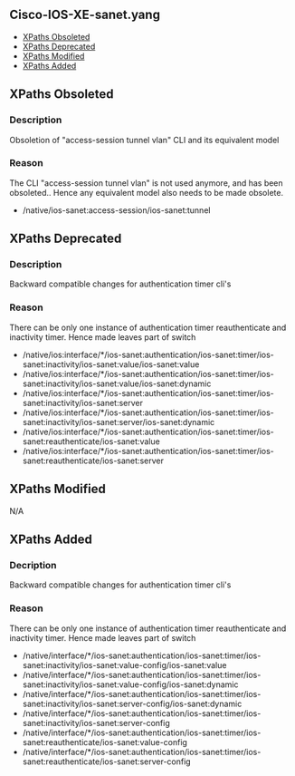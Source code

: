 ## Cisco-IOS-XE-sanet.yang

- [XPaths Obsoleted](#xpaths-obsoleted)
- [XPaths Deprecated](#xpaths-deprecated)
- [XPaths Modified](#xpaths-modified)
- [XPaths Added](#xpaths-added)

## XPaths Obsoleted

### Description
Obsoletion of "access-session tunnel vlan" CLI and its equivalent model

### Reason
The CLI "access-session tunnel vlan" is not used anymore, and has been obsoleted.. 
Hence any equivalent model also needs to be made obsolete.

- /native/ios-sanet:access-session/ios-sanet:tunnel

## XPaths Deprecated

### Description
Backward compatible changes for authentication timer cli's

### Reason
There can be only one instance of authentication timer reauthenticate and inactivity timer. Hence made leaves part of switch

- /native/ios:interface/\*/ios-sanet:authentication/ios-sanet:timer/ios-sanet:inactivity/ios-sanet:value/ios-sanet:value
- /native/ios:interface/\*/ios-sanet:authentication/ios-sanet:timer/ios-sanet:inactivity/ios-sanet:value/ios-sanet:dynamic
- /native/ios:interface/\*/ios-sanet:authentication/ios-sanet:timer/ios-sanet:inactivity/ios-sanet:server
- /native/ios:interface/\*/ios-sanet:authentication/ios-sanet:timer/ios-sanet:inactivity/ios-sanet:server/ios-sanet:dynamic
- /native/ios:interface/\*/ios-sanet:authentication/ios-sanet:timer/ios-sanet:reauthenticate/ios-sanet:value
- /native/ios:interface/\*/ios-sanet:authentication/ios-sanet:timer/ios-sanet:reauthenticate/ios-sanet:server

## XPaths Modified
N/A

## XPaths Added

### Decription
Backward compatible changes for authentication timer cli's

### Reason
There can be only one instance of authentication timer reauthenticate and inactivity timer. Hence made leaves part of switch

- /native/interface/\*/ios-sanet:authentication/ios-sanet:timer/ios-sanet:inactivity/ios-sanet:value-config/ios-sanet:value
- /native/interface/\*/ios-sanet:authentication/ios-sanet:timer/ios-sanet:inactivity/ios-sanet:value-config/ios-sanet:dynamic
- /native/interface/\*/ios-sanet:authentication/ios-sanet:timer/ios-sanet:inactivity/ios-sanet:server-config/ios-sanet:dynamic
- /native/interface/\*/ios-sanet:authentication/ios-sanet:timer/ios-sanet:inactivity/ios-sanet:server-config
- /native/interface/\*/ios-sanet:authentication/ios-sanet:timer/ios-sanet:reauthenticate/ios-sanet:value-config
- /native/interface/\*/ios-sanet:authentication/ios-sanet:timer/ios-sanet:reauthenticate/ios-sanet:server-config



